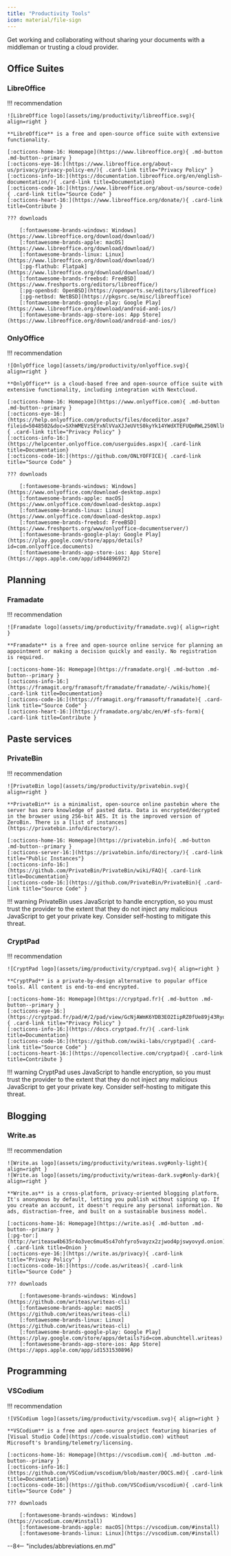 ```yaml
---
title: "Productivity Tools"
icon: material/file-sign
---
```

Get working and collaborating without sharing your documents with a middleman or trusting a cloud provider.

## Office Suites

### LibreOffice

!!! recommendation

    ![LibreOffice logo](assets/img/productivity/libreoffice.svg){ align=right }

    **LibreOffice** is a free and open-source office suite with extensive functionality.

    [:octicons-home-16: Homepage](https://www.libreoffice.org){ .md-button .md-button--primary }
    [:octicons-eye-16:](https://www.libreoffice.org/about-us/privacy/privacy-policy-en/){ .card-link title="Privacy Policy" }
    [:octicons-info-16:](https://documentation.libreoffice.org/en/english-documentation/){ .card-link title=Documentation}
    [:octicons-code-16:](https://www.libreoffice.org/about-us/source-code){ .card-link title="Source Code" }
    [:octicons-heart-16:](https://www.libreoffice.org/donate/){ .card-link title=Contribute }

    ??? downloads

        [:fontawesome-brands-windows: Windows](https://www.libreoffice.org/download/download/)
        [:fontawesome-brands-apple: macOS](https://www.libreoffice.org/download/download/)
        [:fontawesome-brands-linux: Linux](https://www.libreoffice.org/download/download/)
        [:pg-flathub: Flatpak](https://www.libreoffice.org/download/download/)
        [:fontawesome-brands-freebsd: FreeBSD](https://www.freshports.org/editors/libreoffice/)
        [:pg-openbsd: OpenBSD](https://openports.se/editors/libreoffice)
        [:pg-netbsd: NetBSD](https://pkgsrc.se/misc/libreoffice)
        [:fontawesome-brands-google-play: Google Play](https://www.libreoffice.org/download/android-and-ios/)
        [:fontawesome-brands-app-store-ios: App Store](https://www.libreoffice.org/download/android-and-ios/)

### OnlyOffice

!!! recommendation

    ![OnlyOffice logo](assets/img/productivity/onlyoffice.svg){ align=right }

    **OnlyOffice** is a cloud-based free and open-source office suite with extensive functionality, including integration with Nextcloud.

    [:octicons-home-16: Homepage](https://www.onlyoffice.com){ .md-button .md-button--primary }
    [:octicons-eye-16:](https://help.onlyoffice.com/products/files/doceditor.aspx?fileid=5048502&doc=SXhWMEVzSEYxNlVVaXJJeUVtS0kyYk14YWdXTEFUQmRWL250NllHNUFGbz0_IjUwNDg1MDIi0){ .card-link title="Privacy Policy" }
    [:octicons-info-16:](https://helpcenter.onlyoffice.com/userguides.aspx){ .card-link title=Documentation}
    [:octicons-code-16:](https://github.com/ONLYOFFICE){ .card-link title="Source Code" }

    ??? downloads

        [:fontawesome-brands-windows: Windows](https://www.onlyoffice.com/download-desktop.aspx)
        [:fontawesome-brands-apple: macOS](https://www.onlyoffice.com/download-desktop.aspx)
        [:fontawesome-brands-linux: Linux](https://www.onlyoffice.com/download-desktop.aspx)
        [:fontawesome-brands-freebsd: FreeBSD](https://www.freshports.org/www/onlyoffice-documentserver/)
        [:fontawesome-brands-google-play: Google Play](https://play.google.com/store/apps/details?id=com.onlyoffice.documents)
        [:fontawesome-brands-app-store-ios: App Store](https://apps.apple.com/app/id944896972)

## Planning

### Framadate

!!! recommendation

    ![Framadate logo](assets/img/productivity/framadate.svg){ align=right }

    **Framadate** is a free and open-source online service for planning an appointment or making a decision quickly and easily. No registration is required.

    [:octicons-home-16: Homepage](https://framadate.org){ .md-button .md-button--primary }
    [:octicons-info-16:](https://framagit.org/framasoft/framadate/framadate/-/wikis/home){ .card-link title=Documentation}
    [:octicons-code-16:](https://framagit.org/framasoft/framadate){ .card-link title="Source Code" }
    [:octicons-heart-16:](https://framadate.org/abc/en/#f-sfs-form){ .card-link title=Contribute }

## Paste services

### PrivateBin

!!! recommendation

    ![PrivateBin logo](assets/img/productivity/privatebin.svg){ align=right }

    **PrivateBin** is a minimalist, open-source online pastebin where the server has zero knowledge of pasted data. Data is encrypted/decrypted in the browser using 256-bit AES. It is the improved version of ZeroBin. There is a [list of instances](https://privatebin.info/directory/).

    [:octicons-home-16: Homepage](https://privatebin.info){ .md-button .md-button--primary }
    [:octicons-server-16:](https://privatebin.info/directory/){ .card-link title="Public Instances"}
    [:octicons-info-16:](https://github.com/PrivateBin/PrivateBin/wiki/FAQ){ .card-link title=Documentation}
    [:octicons-code-16:](https://github.com/PrivateBin/PrivateBin){ .card-link title="Source Code" }

!!! warning
    PrivateBin uses JavaScript to handle encryption, so you must trust the provider to the extent that they do not inject any malicious JavaScript to get your private key. Consider self-hosting to mitigate this threat.

### CryptPad

!!! recommendation

    ![CryptPad logo](assets/img/productivity/cryptpad.svg){ align=right }

    **CryptPad** is a private-by-design alternative to popular office tools. All content is end-to-end encrypted.

    [:octicons-home-16: Homepage](https://cryptpad.fr){ .md-button .md-button--primary }
    [:octicons-eye-16:](https://cryptpad.fr/pad/#/2/pad/view/GcNjAWmK6YDB3EO2IipRZ0fUe89j43Ryqeb4fjkjehE/){ .card-link title="Privacy Policy" }
    [:octicons-info-16:](https://docs.cryptpad.fr/){ .card-link title=Documentation}
    [:octicons-code-16:](https://github.com/xwiki-labs/cryptpad){ .card-link title="Source Code" }
    [:octicons-heart-16:](https://opencollective.com/cryptpad){ .card-link title=Contribute }

!!! warning
    CryptPad uses JavaScript to handle encryption, so you must trust the provider to the extent that they do not inject any malicious JavaScript to get your private key. Consider self-hosting to mitigate this threat.

## Blogging

### Write.as

!!! recommendation

    ![Write.as logo](assets/img/productivity/writeas.svg#only-light){ align=right }
    ![Write.as logo](assets/img/productivity/writeas-dark.svg#only-dark){ align=right }

    **Write.as** is a cross-platform, privacy-oriented blogging platform. It's anonymous by default, letting you publish without signing up. If you create an account, it doesn't require any personal information. No ads, distraction-free, and built on a sustainable business model.

    [:octicons-home-16: Homepage](https://write.as){ .md-button .md-button--primary }
    [:pg-tor:](http://writeasw4b635r4o3vec6mu45s47ohfyro5vayzx2zjwod4pjswyovyd.onion){ .card-link title=Onion }
    [:octicons-eye-16:](https://write.as/privacy){ .card-link title="Privacy Policy" }
    [:octicons-code-16:](https://code.as/writeas){ .card-link title="Source Code" }

    ??? downloads

        [:fontawesome-brands-windows: Windows](https://github.com/writeas/writeas-cli)
        [:fontawesome-brands-apple: macOS](https://github.com/writeas/writeas-cli)
        [:fontawesome-brands-linux: Linux](https://github.com/writeas/writeas-cli)
        [:fontawesome-brands-google-play: Google Play](https://play.google.com/store/apps/details?id=com.abunchtell.writeas)
        [:fontawesome-brands-app-store-ios: App Store](https://apps.apple.com/app/id1531530896)

## Programming

### VSCodium

!!! recommendation

    ![VSCodium logo](assets/img/productivity/vscodium.svg){ align=right }

    **VSCodium** is a free and open-source project featuring binaries of [Visual Studio Code](https://code.visualstudio.com) without Microsoft's branding/telemetry/licensing.

    [:octicons-home-16: Homepage](https://vscodium.com){ .md-button .md-button--primary }
    [:octicons-info-16:](https://github.com/VSCodium/vscodium/blob/master/DOCS.md){ .card-link title=Documentation}
    [:octicons-code-16:](https://github.com/VSCodium/vscodium){ .card-link title="Source Code" }

    ??? downloads

        [:fontawesome-brands-windows: Windows](https://vscodium.com/#install)
        [:fontawesome-brands-apple: macOS](https://vscodium.com/#install)
        [:fontawesome-brands-linux: Linux](https://vscodium.com/#install)

--8<-- "includes/abbreviations.en.md"
